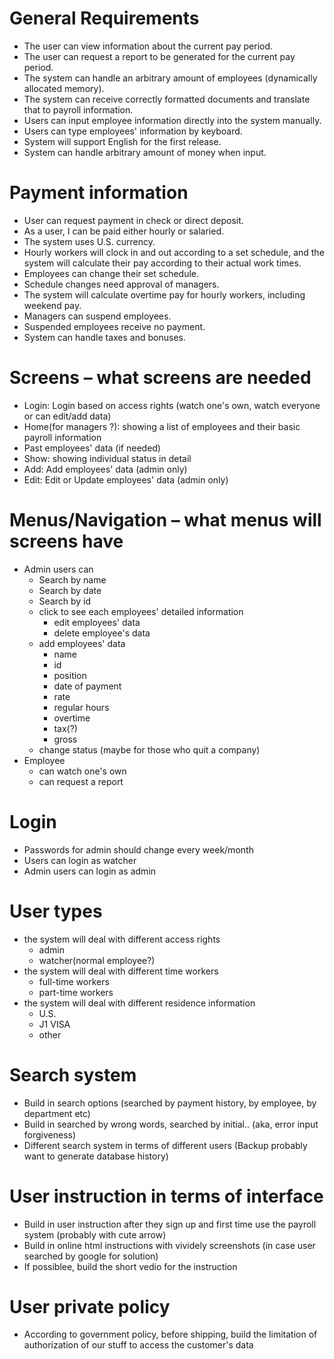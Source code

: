 ﻿# General Requirements
* The user can view information about the current pay period.
* The user can request a report to be generated for the current pay period.
* The system can handle an arbitrary amount of employees (dynamically allocated memory).
* The system can receive correctly formatted documents and translate that to payroll information.
* Users can input employee information directly into the system manually.
* Users can type employees' information by keyboard.
* System will support English for the first release.
* System can handle arbitrary amount of money when input.

# Payment information
* User can request payment in check or direct deposit.
* As a user, I can be paid either hourly or salaried.
* The system uses U.S. currency.
* Hourly workers will clock in and out according to a set schedule, and the system will calculate their pay according to their actual work times.
* Employees can change their set schedule.
* Schedule changes need approval of managers.
* The system will calculate overtime pay for hourly workers, including weekend pay.
* Managers can suspend employees.
* Suspended employees receive no payment.
* System can handle taxes and bonuses.

# Screens – what screens are needed
* Login: Login based on access rights (watch one's own, watch everyone or can edit/add data)
* Home(for managers ?): showing a list of employees and their basic payroll information
* Past employees' data (if needed)
* Show: showing individual status in detail
* Add: Add employees' data (admin only)
* Edit: Edit or Update employees' data (admin only)

# Menus/Navigation – what menus will screens have
* Admin users can
  * Search by name
  * Search by date
  * Search by id
  * click to see each employees' detailed information
    * edit employees' data
    * delete employee's data
  * add employees' data
    * name
    * id
    * position
    * date of payment
    * rate
    * regular hours
    * overtime
    * tax(?)
    * gross
  * change status (maybe for those who quit a company)
* Employee
  * can watch one's own
  * can request a report

# Login
* Passwords for admin should change every week/month
* Users can login as watcher
* Admin users can login as admin


# User types
* the system will deal with different access rights
  * admin
  * watcher(normal employee?)
* the system will deal with different time workers  
  * full-time workers
  * part-time workers
* the system will deal with different residence information
  * U.S.
  * J1 VISA
  * other

# Search system
* Build in search options (searched by payment history, by employee, by department etc)
* Build in searched by wrong words, searched by initial.. (aka, error input forgiveness)
* Different search system in terms of different users (Backup probably want to generate database history)

# User instruction in terms of interface
* Build in user instruction after they sign up and first time use the payroll system (probably with cute arrow)
* Build in online html instructions with vividely screenshots (in case user searched by google for solution)
* If possiblee, build the short vedio for the instruction

# User private policy
* According to government policy, before shipping, build the limitation of authorization of our stuff to access the customer's data
